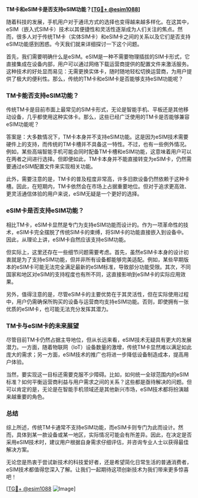 **TM卡和eSIM卡是否支持eSIM功能？[[TG💪+ @esim1088](https://t.me/s/esim1088)]**

随着科技的发展，手机用户对于通讯方式的选择也变得越来越多样化。在这其中，eSIM（嵌入式SIM卡）技术以其便捷性和灵活性逐渐成为人们关注的焦点。然而，很多人对于传统TM卡（实体SIM卡）和eSIM卡之间的关系以及它们是否支持eSIM功能感到困惑。今天我们就来详细探讨一下这个问题。

首先，我们需要明确什么是eSIM。eSIM是一种不需要物理插拔的SIM卡形式，它直接集成在设备内部，用户可以通过网络下载运营商提供的配置文件来激活服务。这种技术的好处显而易见：无需更换实体卡，随时随地轻松切换运营商，为用户提供了极大的便利性。那么，传统的TM卡和eSIM卡是否能够支持eSIM功能呢？

### TM卡能否支持eSIM功能？

传统TM卡是目前市面上最常见的SIM卡形式，无论是智能手机、平板还是其他移动设备，几乎都使用这种实体卡。那么，这些已经广泛使用的TM卡是否能够兼容eSIM功能呢？

答案是：大多数情况下，TM卡本身并不支持eSIM功能。这是因为eSIM技术需要硬件上的支持，而传统的TM卡槽并不具备这一特性。不过，也有一些例外情况。例如，某些高端智能手机可能会同时配备TM卡槽和eSIM功能，这意味着用户可以在两者之间进行选择。但即便如此，TM卡本身并不能直接转变为eSIM卡，仍然需要通过eSIM配置文件来实现相关功能。

此外，需要注意的是，TM卡的普及程度非常高，许多旧款设备仍然依赖于这种卡槽。因此，在短期内，TM卡依然会在市场上占据重要地位。但对于追求更高效、更灵活通信体验的用户来说，eSIM无疑是一个更好的选择。

### eSIM卡是否支持eSIM功能？

相比TM卡，eSIM卡显然是专门为支持eSIM功能而设计的。作为一项革命性的技术，eSIM卡完全摆脱了传统SIM卡的束缚，将SIM卡的功能直接嵌入到设备中。因此，从理论上讲，eSIM卡自然应该支持eSIM功能。

但实际上，这里还存在一些细节问题需要考虑。首先，虽然eSIM卡本身的设计初衷就是为了支持eSIM功能，但并非所有设备都能够完美适配。例如，某些早期版本的eSIM卡可能无法完全满足最新的eSIM标准，导致部分功能受限。其次，不同国家和地区对eSIM的支持程度也有所不同，这直接影响到eSIM卡的实际应用效果。

另外，值得注意的是，尽管eSIM卡的主要优势在于其灵活性，但在实际使用过程中，用户仍需确保所购买的设备与运营商均支持eSIM功能。否则，即使拥有一张优质的eSIM卡，也可能无法充分发挥其潜力。

### TM卡与eSIM卡的未来展望

尽管目前TM卡仍然占据主导地位，但从长远来看，eSIM技术无疑具有更大的发展潜力。一方面，随着物联网（IoT）设备数量的激增，传统TM卡显然难以满足如此庞大的需求；另一方面，eSIM技术的推广也将进一步降低设备制造成本，提高用户体验。

当然，要实现这一目标还需要克服不少障碍。比如，如何统一全球范围内的eSIM标准？如何平衡运营商利益与用户需求之间的关系？这些都是亟待解决的问题。但可以肯定的是，无论是在智能手机领域还是其他新兴市场，eSIM技术都将扮演越来越重要的角色。

### 总结

综上所述，传统TM卡通常不支持eSIM功能，而eSIM卡则专门为此而设计。然而，具体到某一款设备或某一地区，实际情况可能会有所差异。因此，在决定是否采用eSIM技术时，建议用户根据自身需求仔细评估，并咨询专业人士以获得最佳解决方案。

无论您是热衷于尝试新技术的科技爱好者，还是希望简化日常生活的普通消费者，eSIM技术都值得您深入了解。让我们一起期待这项创新技术为我们带来更多惊喜吧！

[[TG💪+ @esim1088](https://t.me/s/esim1088) ![Image](https://i.postimg.cc/4NQfJmqS/Snipaste-2025-05-13-00-14-12.png)]